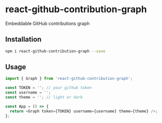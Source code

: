 # react-github-contribution-graph

Embeddable GitHub contributions graph

## Installation

```bash
npm i react-github-contribution-graph --save
```

## Usage

```js
import { Graph } from 'react-github-contribution-graph';

const TOKEN = ''; // your github token
const username = '';
const theme = ''; // light or dark

const App = () => {
  return <Graph token={TOKEN} username={username} theme={theme} />;
};
```

